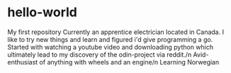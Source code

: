 # hello-world
My first repository
Currently an apprentice electrician located in Canada. I like to try new things and learn and figured i'd give programming a go. Started with watching a youtube video and downloading python which ultimately lead to my discovery of the odin-project via reddit./n
Avid-enthusiast of anything with wheels and an engine/n
Learning Norwegian
